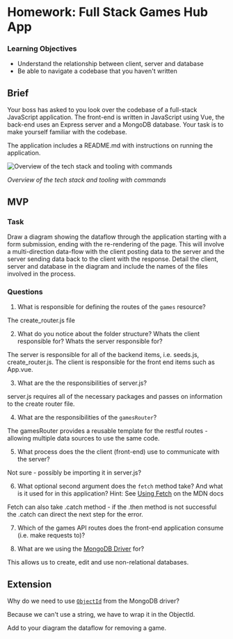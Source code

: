 # Homework: Full Stack Games Hub App

### Learning Objectives

- Understand the relationship between client, server and database
- Be able to navigate a codebase that you haven't written

## Brief

Your boss has asked to you look over the codebase of a full-stack JavaScript application. The front-end is written in JavaScript using Vue, the back-end uses an Express server and a MongoDB database. Your task is to make yourself familiar with the codebase.

The application includes a README.md with instructions on running the application.

![Overview of the tech stack and tooling with commands](images/tech_stack_with_commands.png)

*Overview of the tech stack and tooling with commands*

## MVP

### Task

Draw a diagram showing the dataflow through the application starting with a form submission, ending with the re-rendering of the page. This will involve a multi-direction data-flow with the client posting data to the server and the server sending data back to the client with the response. Detail the client, server and database in the diagram and include the names of the files involved in the process.

### Questions

1. What is responsible for defining the routes of the `games` resource?

  The create_router.js file

2. What do you notice about the folder structure?  Whats the client responsible for? Whats the server responsible for?

  The server is responsible for all of the backend items, i.e. seeds.js, create_router.js. The client is responsible for the front end items such as App.vue.

3. What are the the responsibilities of server.js?

  server.js requires all of the necessary packages and passes on information to the create router file.

4. What are the responsibilities of the `gamesRouter`?

  The gamesRouter provides a reusable template for the restful routes - allowing multiple data sources to use the same code.

5. What process does the the client (front-end) use to communicate with the server?

  Not sure - possibly be importing it in server.js?

6. What optional second argument does the `fetch` method take? And what is it used for in this application? Hint: See [Using Fetch](https://developer.mozilla.org/en-US/docs/Web/API/Fetch_API/Using_Fetch) on the MDN docs

  Fetch can also take .catch method - if the .then method is not successful the .catch can direct the next step for the error.

7. Which of the games API routes does the front-end application consume (i.e. make requests to)?



8. What are we using the [MongoDB Driver](http://mongodb.github.io/node-mongodb-native/) for?

  This allows us to create, edit and use non-relational databases.

## Extension

Why do we need to use [`ObjectId`](https://mongodb.github.io/node-mongodb-native/api-bson-generated/objectid.html) from the MongoDB driver?

  Because we can't use a string, we have to wrap it in the ObjectId.

Add to your diagram the dataflow for removing a game.
